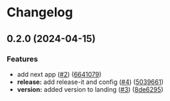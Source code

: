 # Changelog

## 0.2.0 (2024-04-15)


### Features

* add next app ([#2](https://github.com/rpl-matt-demler/test-release-process/issues/2)) ([6641079](https://github.com/rpl-matt-demler/test-release-process/commit/66410792625ce15f91649df78424b3c69645fbe8))
* **release:** add release-it and config ([#4](https://github.com/rpl-matt-demler/test-release-process/issues/4)) ([5039661](https://github.com/rpl-matt-demler/test-release-process/commit/503966159ffd648a38de8f470199558c935897ea))
* **version:** added version to landing ([#3](https://github.com/rpl-matt-demler/test-release-process/issues/3)) ([8de6295](https://github.com/rpl-matt-demler/test-release-process/commit/8de62955b0b71d606be6ab2a2a89b51bfc8ed9f8))
